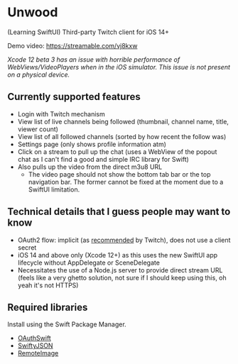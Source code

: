 # Unwood
(Learning SwiftUI) Third-party Twitch client for iOS 14+

Demo video: https://streamable.com/vj8kxw

*Xcode 12 beta 3 has an issue with horrible performance of WebViews/VideoPlayers when in the iOS simulator. This issue is not present on a physical device.*

## Currently supported features
- Login with Twitch mechanism
- View list of live channels being followed (thumbnail, channel name, title, viewer count)
- View list of all followed channels (sorted by how recent the follow was)
- Settings page (only shows profile information atm)
- Click on a stream to pull up the chat (uses a WebView of the popout chat as I can't find a good and simple IRC library for Swift)
- Also pulls up the video from the direct m3u8 URL
  - The video page should not show the bottom tab bar or the top navigation bar. The former cannot be fixed at the moment due to a SwiftUI limitation.

## Technical details that I guess people may want to know ##
- OAuth2 flow: implicit (as [recommended](https://dev.twitch.tv/docs/authentication#getting-tokens) by Twitch), does not use a client secret
- iOS 14 and above only (Xcode 12+) as this uses the new SwiftUI app lifecycle without AppDelegate or SceneDelegate
- Necessitates the use of a Node.js server to provide direct stream URL (feels like a very ghetto solution, not sure if I should keep using this, oh yeah it's not HTTPS)

## Required libraries ##
Install using the Swift Package Manager.
- [OAuthSwift](https://github.com/OAuthSwift/OAuthSwift)
- [SwiftyJSON](https://github.com/SwiftyJSON/SwiftyJSON)
- [RemoteImage](https://github.com/crelies/RemoteImage)
